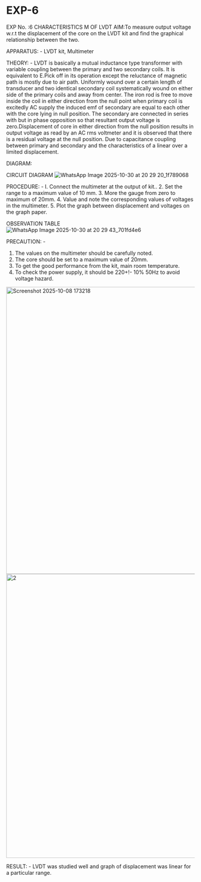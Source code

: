 # EXP-6
EXP No. :6 			CHARACTERISTICS M OF LVDT
AIM:To measure output voltage w.r.t the displacement of the core on the LVDT kit and
find the graphical relationship between the two.

APPARATUS: - LVDT kit, Multimeter

THEORY: - LVDT is basically a mutual inductance type transformer with variable coupling between the primary and two secondary coils. It is equivalent to E.Pick off in its operation except the reluctance of magnetic path is mostly due to air path. Uniformly wound over a certain length of transducer and two identical secondary coil systematically wound on either side of the primary coils and away from center. The iron rod is free to move inside the coil in either direction from the null point when primary coil is excitedly AC supply the induced emf of secondary are equal to each other with the core lying in null position. The secondary are connected in series with but in phase opposition so that resultant output voltage is zero.Displacement of core in either direction from the null position results in output voltage as read by an AC rms voltmeter and it is observed that there is a residual voltage at the null position. Due to capacitance coupling between primary and secondary and the characteristics of a linear over a limited  displacement.

DIAGRAM:

CIRCUIT DIAGRAM
![WhatsApp Image 2025-10-30 at 20 29 20_1f789068](https://github.com/user-attachments/assets/c60777f4-ca62-4526-960a-44b6b80894f7)

PROCEDURE: -
I. Connect the multimeter at the output of kit..
2. Set the range to a maximum value of 10 mm.
3. More the gauge from zero to maximum of 20mm.
4. Value and note the corresponding values of voltages in the multimeter.
5. Plot the graph between displacement and voltages on the graph paper.


OBSERVATION TABLE
![WhatsApp Image 2025-10-30 at 20 29 43_701fd4e6](https://github.com/user-attachments/assets/01fed341-6c15-4261-b479-bf1c6e7f0da3)


PRECAUTION: -
1. The values on the multimeter should be carefully noted.
2. The core should be set to a maximum value of 20mm.
3. To get the good performance from the kit, main room temperature.
4. To check the power supply, it should be 220+!- 10% 50Hz to avoid voltage hazard.
<img width="1319" height="768" alt="Screenshot 2025-10-08 173218" src="https://github.com/user-attachments/assets/1d2ee09a-f0bd-4ed0-825d-684f6fa3fce2" />

<img width="1317" height="760" alt="2" src="https://github.com/user-attachments/assets/7bff0da2-88a2-42b8-bb9d-4acad5e02c5d" />



RESULT: - LVDT was studied well and graph of displacement was linear for a particular range.
